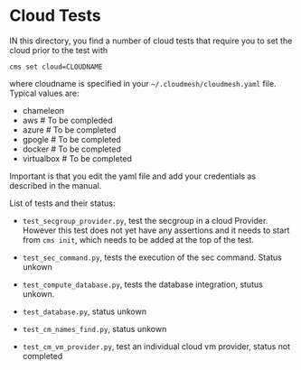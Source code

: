 # Cloud Tests

IN this directory, you find a number of cloud tests that require you to set 
the cloud prior to the test with

    cms set cloud=CLOUDNAME
    
where cloudname is specified in your `~/.cloudmesh/cloudmesh.yaml` file.
Typical values are:

* chameleon
* aws # To be compleded
* azure # To be completed
* gpogle # To be completed
* docker # To be completed
* virtualbox # To be completed

Important is that you edit the yaml file and add your credentials as described 
in the manual.

List of tests and their status:

* `test_secgroup_provider.py`, test the secgroup in a cloud Provider. 
  However this test does not yet have any assertions and it needs to start from 
  `cms init`, which needs to be added at the top of the test.
  
* `test_sec_command.py`, tests the execution of the sec command. Status unkown

* `test_compute_database.py`, tests the database integration, stutus unkown.

* `test_database.py`, status unkown

* `test_cm_names_find.py`, status unkown

* `test_cm_vm_provider.py`, test an individual cloud vm provider, status not completed

